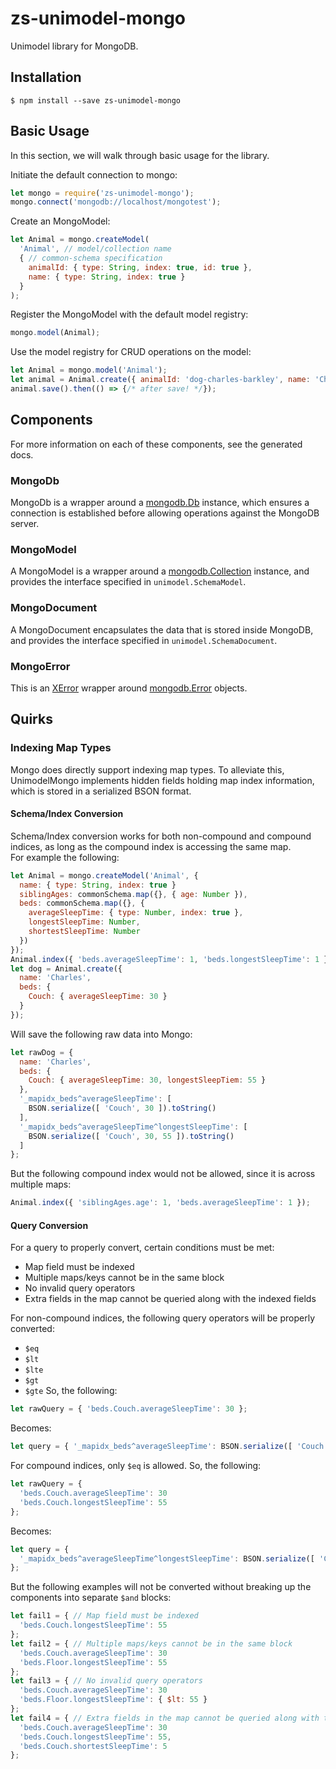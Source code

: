 # zs-unimodel-mongo

Unimodel library for MongoDB.

## Installation

```shell
$ npm install --save zs-unimodel-mongo
```

## Basic Usage

In this section, we will walk through basic usage for the library.

Initiate the default connection to mongo:
```js
let mongo = require('zs-unimodel-mongo');
mongo.connect('mongodb://localhost/mongotest');
```

Create an MongoModel:
```js
let Animal = mongo.createModel(
  'Animal', // model/collection name
  { // common-schema specification
    animalId: { type: String, index: true, id: true },
    name: { type: String, index: true }
  }
);
```

Register the MongoModel with the default model registry:
```js
mongo.model(Animal);
```

Use the model registry for CRUD operations on the model:
```js
let Animal = mongo.model('Animal');
let animal = Animal.create({ animalId: 'dog-charles-barkley', name: 'Charles Barkley' });
animal.save().then(() => {/* after save! */});
```

## Components
For more information on each of these components, see the generated docs.

### MongoDb
MongoDb is a wrapper around a [mongodb.Db][0] instance, which ensures a connection is established before
allowing operations against the MongoDB server.

### MongoModel
A MongoModel is a wrapper around a [mongodb.Collection][1] instance, and provides the interface specified
in `unimodel.SchemaModel`.

### MongoDocument
A MongoDocument encapsulates the data that is stored inside MongoDB, and provides the interface specified
in `unimodel.SchemaDocument`.

### MongoError
This is an [XError][2] wrapper around [mongodb.Error][3] objects.

[0]: http://mongodb.github.io/node-mongodb-native/2.0/api/Db.html
[1]: http://mongodb.github.io/node-mongodb-native/2.0/api/Collection.html
[2]: https://github.com/crispy1989/node-xerror
[3]: http://mongodb.github.io/node-mongodb-native/2.0/api/MongoError.html

## Quirks

### Indexing Map Types
Mongo does directly support indexing map types. To alleviate this, UnimodelMongo implements hidden
fields holding map index information, which is stored in a serialized BSON format.

#### Schema/Index Conversion
Schema/Index conversion works for both non-compound and compound indices, as long as the compound index is accessing the same map.  
For example the following:
```js
let Animal = mongo.createModel('Animal', {
  name: { type: String, index: true }
  siblingAges: commonSchema.map({}, { age: Number }),
  beds: commonSchema.map({}, {
    averageSleepTime: { type: Number, index: true },
    longestSleepTime: Number,
    shortestSleepTime: Number
  })
});
Animal.index({ 'beds.averageSleepTime': 1, 'beds.longestSleepTime': 1 });
let dog = Animal.create({
  name: 'Charles',
  beds: {
    Couch: { averageSleepTime: 30 }
  }
});
```
Will save the following raw data into Mongo:
```js
let rawDog = {
  name: 'Charles',
  beds: {
    Couch: { averageSleepTime: 30, longestSleepTiem: 55 }
  },
  '_mapidx_beds^averageSleepTime': [
    BSON.serialize([ 'Couch', 30 ]).toString()
  ],
  '_mapidx_beds^averageSleepTime^longestSleepTime': [
    BSON.serialize([ 'Couch', 30, 55 ]).toString()
  ]
};
```
But the following compound index would not be allowed, since it is across multiple maps:
```js
Animal.index({ 'siblingAges.age': 1, 'beds.averageSleepTime': 1 });
```

#### Query Conversion
For a query to properly convert, certain conditions must be met:
* Map field must be indexed
* Multiple maps/keys cannot be in the same block
* No invalid query operators
* Extra fields in the map cannot be queried along with the indexed fields

For non-compound indices, the following query operators will be properly converted:
* `$eq`
* `$lt`
* `$lte`
* `$gt`
* `$gte`
So, the following:
```js
let rawQuery = { 'beds.Couch.averageSleepTime': 30 };
```
Becomes:
```js
let query = { '_mapidx_beds^averageSleepTime': BSON.serialize([ 'Couch', 30 ]).toString() };
```

For compound indices, only `$eq` is allowed.
So, the following:
```js
let rawQuery = {
  'beds.Couch.averageSleepTime': 30
  'beds.Couch.longestSleepTime': 55
};
```
Becomes:
```js
let query = {
  '_mapidx_beds^averageSleepTime^longestSleepTime': BSON.serialize([ 'Couch', 30, 55 ]).toString()
};
```

But the following examples will not be converted without breaking up the components into separate
`$and` blocks:
```js
let fail1 = { // Map field must be indexed
  'beds.Couch.longestSleepTime': 55
};
let fail2 = { // Multiple maps/keys cannot be in the same block
  'beds.Couch.averageSleepTime': 30
  'beds.Floor.longestSleepTime': 55
};
let fail3 = { // No invalid query operators
  'beds.Couch.averageSleepTime': 30
  'beds.Floor.longestSleepTime': { $lt: 55 }
};
let fail4 = { // Extra fields in the map cannot be queried along with the indexed fields
  'beds.Couch.averageSleepTime': 30
  'beds.Couch.longestSleepTime': 55,
  'beds.Couch.shortestSleepTime': 5
};
```
